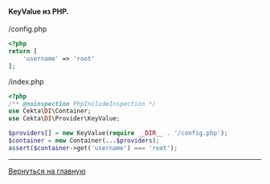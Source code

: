 #### KeyValue из PHP.

/config.php
```php
<?php
return [
    'username' => 'root'
];
```

/index.php
```php
<?php
/** @noinspection PhpIncludeInspection */
use Cekta\DI\Container;
use Cekta\DI\Provider\KeyValue;

$providers[] = new KeyValue(require __DIR__ . '/config.php');
$container = new Container(...$providers);
assert($container->get('username') === 'root');
```

---
[Вернуться на главную](../../readme.md)
